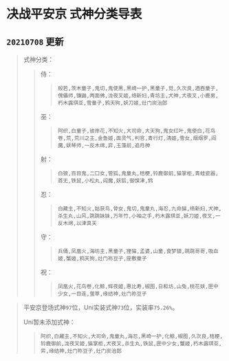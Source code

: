 # 决战平安京	式神分类导表

## `20210708`	更新

> 式神分类：
>
> > 侍：
> >
> > >`般若,茨木童子,鬼切,鬼使黑,黑崎一护,黑童子,觉,久次良,酒吞童子,傀儡师,镰鼬,两面佛,泷夜叉姬,络新妇,青坊主,犬神,犬夜叉,小鹿男,朽木露琪亚,雪童子,鸦天狗,妖刀姬,灶门炭治郎`
> >
> > 巫：
> >
> > >`阿织,白童子,彼岸花,不知火,大司命,大天狗,鬼女红叶,鬼使白,花鸟卷,荒,荒川之主,金鱼姬,面灵气,判官,青行灯,清姬,雪女,烟烟罗,阎魔,妖琴师,一反木绵,弈,玉藻前,追月神`
> >
> > 射：
> >
> > >`白狼,百目鬼,二口女,管狐,鬼童丸,桔梗,铃鹿御前,猫掌柜,青蛙瓷器,首无,铁鼠,小松丸,阎魔,妖狐,御馔津,鸩`
> >
> > 忍：
> >
> > >`白藏主,不知火,姑获鸟,骨女,鬼切,鬼童丸,海忍,九命猫,络新妇,犬神,杀生丸,山风,跳跳妹妹,万年竹,小袖之手,朽木露琪亚,妖刀姬,夜叉,一反木绵,以津真天`
> >
> > 守：
> >
> > >`兵俑,凤凰火,海坊主,黑童子,狸猫,孟婆,山童,食梦貘,跳跳哥哥,吸血姬,蟹姬,鸦天狗,灶门祢豆子,座敷童子`
> >
> > 祝：
> >
> > >`凤凰火,花鸟卷,化鲸,辉夜姬,惠比寿,椒图,日和坊,山兔,桃花妖,匣中少女,一目连,萤草,缘结神,灶门祢豆子`

> 平安京登场式神`97`位，Uni实装式神`73`位，实装率`75.26%`。
>
> Uni暂未添加式神：
>
> >`阿织,白藏主,不知火,大司命,鬼童丸,海忍,黑崎一护,化鲸,椒图,久次良,桔梗,铃鹿御前,泷夜叉姬,猫掌柜,犬夜叉,杀生丸,铁鼠,匣中少女,蟹姬,朽木露琪亚,弈,缘结神,灶门祢豆子,灶门炭治郎`
